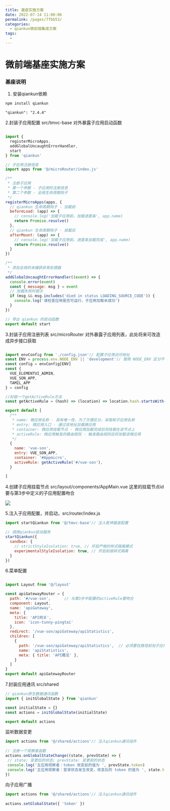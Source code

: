 ```yaml
---
title: 基座实施方案
date: 2022-07-14 11:00:06
permalink: /pages/7fbb53/
categories:
  - qiankun微前端集成方案
tags:
  - 
---
```


# 微前端基座实施方案

### 基座说明

1. 安装qiankun依赖

```javascript
npm install qiankun
```

`"qiankun": "2.4.4"`

2.封装子应用配置 src/tmvc-base 对外暴露子应用启动函数

```javascript

import {
  registerMicroApps,
  addGlobalUncaughtErrorHandler,
  start
} from 'qiankun'

// 子应用注册信息
import apps from '@/microRouter/index.js'

/**
 * 注册子应用
 * 第一个参数 - 子应用的注册信息
 * 第二个参数 - 全局生命周期钩子
 */
registerMicroApps(apps, {
  // qiankun 生命周期钩子 - 加载前
  beforeLoad: (app) => {
    // console.log('加载子应用前，加载进度条', app.name)
    return Promise.resolve()
  },
  // qiankun 生命周期钩子 - 挂载后
  afterMount: (app) => {
    // console.log('加载子应用前，进度条加载完成', app.name)
    return Promise.resolve()
  }
})

/**
 * 添加全局的未捕获异常处理器
 */
addGlobalUncaughtErrorHandler((event) => {
  console.error(event)
  const { message: msg } = event
  // 加载失败时提示
  if (msg && msg.includes('died in status LOADING_SOURCE_CODE')) {
    console.log('请检查应用是否可运行，子应用加载未成功')
  }
})

// 导出 qiankun 的启动函数
export default start

```

3.封装子应用注册列表 src/microRouter 对外暴露子应用列表，此处将来可改造成异步接口获取

```javascript

import envConfig from './config.json'// 配置子应用访问地址
const ENV = process.env.NODE_ENV || 'development'// 使用 NODE_ENV 区分不同环境，默认值为 development
const config = envConfig[ENV]
const {
  VUE_ELEMENTUI_ADMIN,
  VUE_SON_APP,
  TAMIL_APP
} = config

//封装一个getActiveRule方法
const getActiveRule = (hash) => (location) => location.hash.startsWith(hash);

export default [
  /**
   * name: 微应用名称 - 具有唯一性，为了方便区分，采取和子应用名称
   * entry: 微应用入口 - 通过该地址加载微应用
   * container: 微应用挂载节点 - 微应用加载完成后将挂载在该节点上
   * activeRule: 微应用触发的路由规则 - 触发路由规则后将加载该微应用
   */
  {
    name: 'vue-son',
    entry: VUE_SON_APP,
    container: '#Appmicro',
    activeRule: getActiveRule('#/vue-son'),
  }

]

```

4.创建子应用挂载节点 src/layout/components/AppMain.vue 这里的挂载节点id要与第3步中定义的子应用配置吻合

![](images/16f41e75c1dc47a5.png)

5.注入子应用配置，并启动，src/router/index.js

```javascript
import startQiankun from '@/tmvc-base'// 注入乾坤基座配置
 
// 调用qiankun启动服务
startQiankun({
  sandbox: {
    // strictStyleIsolation: true, // 开启严格的样式隔离模式
    experimentalStyleIsolation: true, // 开启前缀样式隔离
  }
})
```

6.菜单配置

```javascript

import Layout from '@/layout'

const apiGatewayRouter = {
  path: '#/vue-son',      // 与第3步中配置的activeRule要吻合
  component: Layout,
  name: 'apiGateway',
  meta: {
    title: 'API网关',
    icon: 'icon-tunny-pingtai'
  },
  redirect: '/vue-son/apiGateway/apiStatistics',
  children: [
    {
      path: '/vue-son/apiGateway/apiStatistics',  // 必须要在路径前加子应用路径/vue-son/ + apiGateway/apiStatistics
      name: 'apiStatistics',
      meta: { title: 'API概览' },
    }
  ]
}
export default apiGatewayRouter

```

7.封装应用通讯 src/shared

```javascript
// qiankun原生数据通讯函数
import { initGlobalState } from 'qiankun'

const initialState = {}
const actions = initGlobalState(initialState)

export default actions

```

监听数据变更

```javascript
import actions from '@/shared/actions'// 注入qiankun通讯组件
 
// 注册一个观察者函数
actions.onGlobalStateChange((state, prevState) => {
 // state: 变更后的状态; prevState: 变更前的状态
 console.log('主应用观察者：token 改变前的值为 ', prevState.token)
 console.log('主应用观察者：登录状态发生改变，改变后的 token 的值为 ', state.token)
})
```

向子应用广播

```javascript
import actions from '@/shared/actions'// 注入qiankun通讯组件
 
actions.setGlobalState({ 'token' })
```
